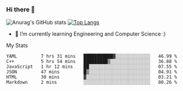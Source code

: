 ### Hi there 👋

![Anurag's GitHub stats](https://github-readme-stats.vercel.app/api?username=MatteoIorio11&show_icons=true&theme=dark) 
[![Top Langs](https://github-readme-stats.vercel.app/api/top-langs/?username=MatteoIorio11&theme=dark)](https://github.com/MatteoIorio11/github-readme-stats)

- 🌱 I’m currently learning Engineering and Computer Science :)

<!--
**MatteoIorio11/MatteoIorio11** is a ✨ _special_ ✨ repository because its `README.md` (this file) appears on your GitHub profile.

Here are some ideas to get you started:

- 🔭 I’m currently working on ...
- 🌱 I’m currently learning ...
- 👯 I’m looking to collaborate on ...
- 🤔 I’m looking for help with ...
- 💬 Ask me about ...
- 📫 How to reach me: ...
- 😄 Pronouns: ...
- ⚡ Fun fact: ...
-->
My Stats
<!--START_SECTION:waka-->

```text
YAML         7 hrs 31 mins   ███████████▓░░░░░░░░░░░░░   46.99 %
C++          5 hrs 54 mins   █████████▒░░░░░░░░░░░░░░░   36.88 %
JavaScript   1 hr 12 mins    ██░░░░░░░░░░░░░░░░░░░░░░░   07.55 %
JSON         47 mins         █▒░░░░░░░░░░░░░░░░░░░░░░░   04.91 %
HTML         30 mins         ▓░░░░░░░░░░░░░░░░░░░░░░░░   03.21 %
Markdown     2 mins          ░░░░░░░░░░░░░░░░░░░░░░░░░   00.26 %
```

<!--END_SECTION:waka-->
